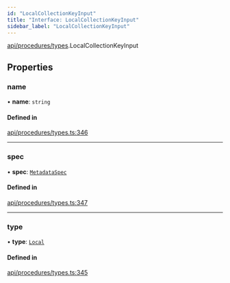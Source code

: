 ```yaml
---
id: "LocalCollectionKeyInput"
title: "Interface: LocalCollectionKeyInput"
sidebar_label: "LocalCollectionKeyInput"
---
```


[api/procedures/types](../../../../../modules/API/Procedures/Types/Types.md).LocalCollectionKeyInput

## Properties

### name

• **name**: `string`

#### Defined in

[api/procedures/types.ts:346](https://github.com/PolymeshAssociation/polymesh-sdk/blob/daafaa68f/src/api/procedures/types.ts#L346)

___

### spec

• **spec**: [`MetadataSpec`](../../../Entities/MetadataEntry/Types/MetadataSpec/MetadataSpec.md)

#### Defined in

[api/procedures/types.ts:347](https://github.com/PolymeshAssociation/polymesh-sdk/blob/daafaa68f/src/api/procedures/types.ts#L347)

___

### type

• **type**: [`Local`](../../../../../enums/API/Entities/MetadataEntry/Types/MetadataType/MetadataType.md#local)

#### Defined in

[api/procedures/types.ts:345](https://github.com/PolymeshAssociation/polymesh-sdk/blob/daafaa68f/src/api/procedures/types.ts#L345)
